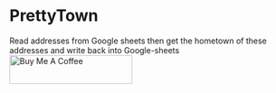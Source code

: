 # PrettyTown
Read addresses from Google sheets then get the hometown of these addresses and write back into Google-sheets
<a href="https://www.buymeacoffee.com/0DtW3pF" target="_blank"><img src="https://cdn.buymeacoffee.com/buttons/default-orange.png" alt="Buy Me A Coffee" style="height: 51px !important;width: 217px !important;" ></a>
